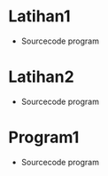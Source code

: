 # Latihan1
- Sourcecode program


# Latihan2
- Sourcecode program


# Program1
- Sourcecode program
